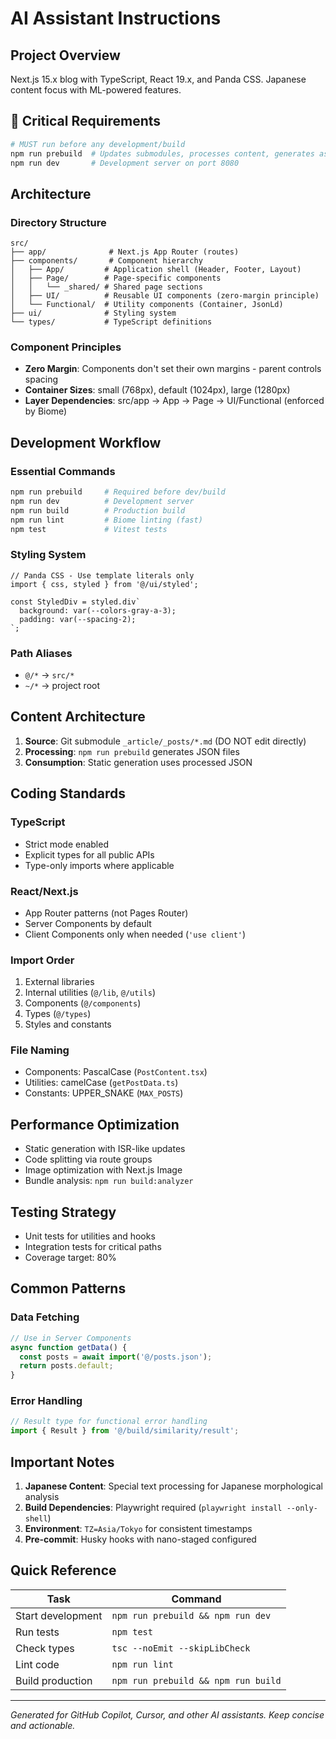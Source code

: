 # AI Assistant Instructions

## Project Overview

Next.js 15.x blog with TypeScript, React 19.x, and Panda CSS. Japanese content focus with ML-powered features.

## 🔴 Critical Requirements

```bash
# MUST run before any development/build
npm run prebuild  # Updates submodules, processes content, generates assets
npm run dev       # Development server on port 8080
```

## Architecture

### Directory Structure

```
src/
├── app/              # Next.js App Router (routes)
├── components/       # Component hierarchy
│   ├── App/         # Application shell (Header, Footer, Layout)
│   ├── Page/        # Page-specific components
│   │   └── _shared/ # Shared page sections
│   ├── UI/          # Reusable UI components (zero-margin principle)
│   └── Functional/  # Utility components (Container, JsonLd)
├── ui/              # Styling system
└── types/           # TypeScript definitions
```

### Component Principles

- **Zero Margin**: Components don't set their own margins - parent controls spacing
- **Container Sizes**: small (768px), default (1024px), large (1280px)
- **Layer Dependencies**: src/app → App → Page → UI/Functional (enforced by Biome)

## Development Workflow

### Essential Commands

```bash
npm run prebuild     # Required before dev/build
npm run dev          # Development server
npm run build        # Production build
npm run lint         # Biome linting (fast)
npm test             # Vitest tests
```

### Styling System

```tsx
// Panda CSS - Use template literals only
import { css, styled } from '@/ui/styled';

const StyledDiv = styled.div`
  background: var(--colors-gray-a-3);
  padding: var(--spacing-2);
`;
```

### Path Aliases

- `@/*` → `src/*`
- `~/*` → project root

## Content Architecture

1. **Source**: Git submodule `_article/_posts/*.md` (DO NOT edit directly)
2. **Processing**: `npm run prebuild` generates JSON files
3. **Consumption**: Static generation uses processed JSON

## Coding Standards

### TypeScript

- Strict mode enabled
- Explicit types for all public APIs
- Type-only imports where applicable

### React/Next.js

- App Router patterns (not Pages Router)
- Server Components by default
- Client Components only when needed (`'use client'`)

### Import Order

1. External libraries
2. Internal utilities (`@/lib`, `@/utils`)
3. Components (`@/components`)
4. Types (`@/types`)
5. Styles and constants

### File Naming

- Components: PascalCase (`PostContent.tsx`)
- Utilities: camelCase (`getPostData.ts`)
- Constants: UPPER_SNAKE (`MAX_POSTS`)

## Performance Optimization

- Static generation with ISR-like updates
- Code splitting via route groups
- Image optimization with Next.js Image
- Bundle analysis: `npm run build:analyzer`

## Testing Strategy

- Unit tests for utilities and hooks
- Integration tests for critical paths
- Coverage target: 80%

## Common Patterns

### Data Fetching

```typescript
// Use in Server Components
async function getData() {
  const posts = await import('@/posts.json');
  return posts.default;
}
```

### Error Handling

```typescript
// Result type for functional error handling
import { Result } from '@/build/similarity/result';
```

## Important Notes

1. **Japanese Content**: Special text processing for Japanese morphological analysis
2. **Build Dependencies**: Playwright required (`playwright install --only-shell`)
3. **Environment**: `TZ=Asia/Tokyo` for consistent timestamps
4. **Pre-commit**: Husky hooks with nano-staged configured

## Quick Reference

| Task              | Command                             |
| ----------------- | ----------------------------------- |
| Start development | `npm run prebuild && npm run dev`   |
| Run tests         | `npm test`                          |
| Check types       | `tsc --noEmit --skipLibCheck`       |
| Lint code         | `npm run lint`                      |
| Build production  | `npm run prebuild && npm run build` |

---

_Generated for GitHub Copilot, Cursor, and other AI assistants. Keep concise and actionable._
